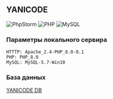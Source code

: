 ## YANICODE

![PhpStorm](https://img.shields.io/badge/phpstorm-143?style=for-the-badge&logo=phpstorm&logoColor=black&color=black&labelColor=darkorchid)
![PHP](https://img.shields.io/badge/php-%23777BB4.svg?style=for-the-badge&logo=php&logoColor=white)
![MySQL](https://img.shields.io/badge/mysql-4479A1.svg?style=for-the-badge&logo=mysql&logoColor=white)

### Параметры локального сервира
```
HTTTP: Apache_2.4-PHP_8.0-8.1
PHP: PHP_8.0
MySQL: MySQL-5.7-Win10
```

### База данных
<a href="./dump.sql">YANICODE DB</a>

